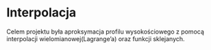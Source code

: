 # Interpolacja
Celem projektu była aproksymacja profilu wysokościowego z pomocą interpolacji wielomianowej(Lagrange’a) oraz funkcji sklejanych.
